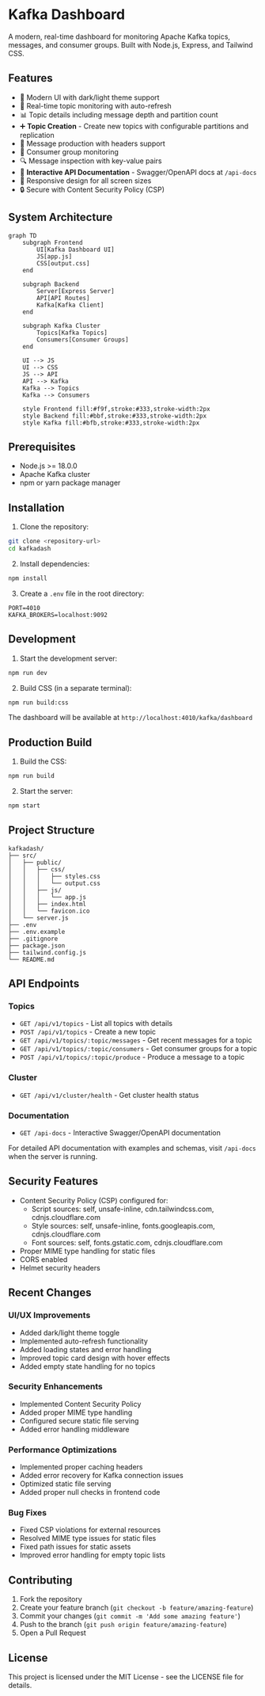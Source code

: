 # Kafka Dashboard

A modern, real-time dashboard for monitoring Apache Kafka topics, messages, and consumer groups. Built with Node.js, Express, and Tailwind CSS.

## Features

- 🎨 Modern UI with dark/light theme support
- 🔄 Real-time topic monitoring with auto-refresh
- 📊 Topic details including message depth and partition count
- ➕ **Topic Creation** - Create new topics with configurable partitions and replication
- 📧 Message production with headers support
- 👥 Consumer group monitoring
- 🔍 Message inspection with key-value pairs
- 📖 **Interactive API Documentation** - Swagger/OpenAPI docs at `/api-docs`
- 🎯 Responsive design for all screen sizes
- 🔒 Secure with Content Security Policy (CSP)

## System Architecture

```mermaid
graph TD
    subgraph Frontend
        UI[Kafka Dashboard UI]
        JS[app.js]
        CSS[output.css]
    end

    subgraph Backend
        Server[Express Server]
        API[API Routes]
        Kafka[Kafka Client]
    end

    subgraph Kafka Cluster
        Topics[Kafka Topics]
        Consumers[Consumer Groups]
    end

    UI --> JS
    UI --> CSS
    JS --> API
    API --> Kafka
    Kafka --> Topics
    Kafka --> Consumers

    style Frontend fill:#f9f,stroke:#333,stroke-width:2px
    style Backend fill:#bbf,stroke:#333,stroke-width:2px
    style Kafka fill:#bfb,stroke:#333,stroke-width:2px
```

## Prerequisites

- Node.js >= 18.0.0
- Apache Kafka cluster
- npm or yarn package manager

## Installation

1. Clone the repository:
```bash
git clone <repository-url>
cd kafkadash
```

2. Install dependencies:
```bash
npm install
```

3. Create a `.env` file in the root directory:
```env
PORT=4010
KAFKA_BROKERS=localhost:9092
```

## Development

1. Start the development server:
```bash
npm run dev
```

2. Build CSS (in a separate terminal):
```bash
npm run build:css
```

The dashboard will be available at `http://localhost:4010/kafka/dashboard`

## Production Build

1. Build the CSS:
```bash
npm run build
```

2. Start the server:
```bash
npm start
```

## Project Structure

```
kafkadash/
├── src/
│   ├── public/
│   │   ├── css/
│   │   │   ├── styles.css
│   │   │   └── output.css
│   │   ├── js/
│   │   │   └── app.js
│   │   ├── index.html
│   │   └── favicon.ico
│   └── server.js
├── .env
├── .env.example
├── .gitignore
├── package.json
├── tailwind.config.js
└── README.md
```

## API Endpoints

### Topics
- `GET /api/v1/topics` - List all topics with details
- `POST /api/v1/topics` - Create a new topic
- `GET /api/v1/topics/:topic/messages` - Get recent messages for a topic
- `GET /api/v1/topics/:topic/consumers` - Get consumer groups for a topic
- `POST /api/v1/topics/:topic/produce` - Produce a message to a topic

### Cluster
- `GET /api/v1/cluster/health` - Get cluster health status

### Documentation
- `GET /api-docs` - Interactive Swagger/OpenAPI documentation

For detailed API documentation with examples and schemas, visit `/api-docs` when the server is running.

## Security Features

- Content Security Policy (CSP) configured for:
  - Script sources: self, unsafe-inline, cdn.tailwindcss.com, cdnjs.cloudflare.com
  - Style sources: self, unsafe-inline, fonts.googleapis.com, cdnjs.cloudflare.com
  - Font sources: self, fonts.gstatic.com, cdnjs.cloudflare.com
- Proper MIME type handling for static files
- CORS enabled
- Helmet security headers

## Recent Changes

### UI/UX Improvements
- Added dark/light theme toggle
- Implemented auto-refresh functionality
- Added loading states and error handling
- Improved topic card design with hover effects
- Added empty state handling for no topics

### Security Enhancements
- Implemented Content Security Policy
- Added proper MIME type handling
- Configured secure static file serving
- Added error handling middleware

### Performance Optimizations
- Implemented proper caching headers
- Added error recovery for Kafka connection issues
- Optimized static file serving
- Added proper null checks in frontend code

### Bug Fixes
- Fixed CSP violations for external resources
- Resolved MIME type issues for static files
- Fixed path issues for static assets
- Improved error handling for empty topic lists

## Contributing

1. Fork the repository
2. Create your feature branch (`git checkout -b feature/amazing-feature`)
3. Commit your changes (`git commit -m 'Add some amazing feature'`)
4. Push to the branch (`git push origin feature/amazing-feature`)
5. Open a Pull Request

## License

This project is licensed under the MIT License - see the LICENSE file for details. 